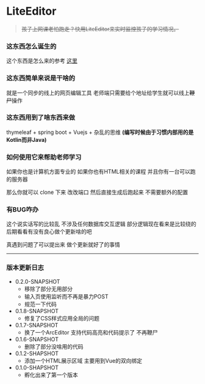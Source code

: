 # LiteEditor

> ~~孩子上网课老怕跑走？快用LiteEditor来实时监控孩子的学习情况。~~

### 这东西怎么诞生的

这个东西是怎么来的参考 [这里](http://code.eggoxygen.top/2020/03/12/LiteEditor-开发记载/)

### 这东西简单来说是干啥的

就是一个同步的线上的网页编辑工具 老师端只需要给个地址给学生就可以线上~~鞭尸~~操作

### 这东西用到了啥东西来做

thymeleaf + spring boot + Vuejs + 杂乱的思维 **(编写时候由于习惯内部用的是Kotlin而非Java)**

### 如何使用它来帮助老师学习

如果你也是计算机方面专业的 如果你也有HTML相关的课程 并且你有一台可以跑的服务器

那么你就可以 clone 下来 改改端口 然后直接生成后跑起来 不需要额外的配置

### 有BUG咋办

这个说实话写的比较乱 不涉及任何数据库交互逻辑 部分逻辑现在看来是比较绕的 后期看看有没有良心做个更新啥的吧

真遇到问题了可以提出来 做个更新就好了的事情

---

### 版本更新日志

* 0.2.0-SNAPSHOT
  * 移除了部分无用部分
  * 输入页使用监听而不再是暴力POST
  * 规范一下代码
* 0.1.8-SNAPSHOT
  * 修复了CSS样式应用全局的问题
* 0.1.7-SNAPSHOT
  * 换了一个ArcEditor 支持代码高亮和代码提示了 不再鞭尸
* 0.1.6-SNAPSHOT
  * 删除了部分没啥用的代码
* 0.1.2-SHAPSHOT
  * 添加一个HTML展示区域 主要用到Vue的双向绑定
* 0.1.0-SHAPSHOT
  * 孵化出来了第一个版本

